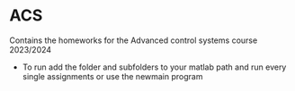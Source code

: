 # ACS
Contains the homeworks for the Advanced control systems course 2023/2024

- To run add the folder and subfolders to your matlab path and run every single assignments or use the newmain program
